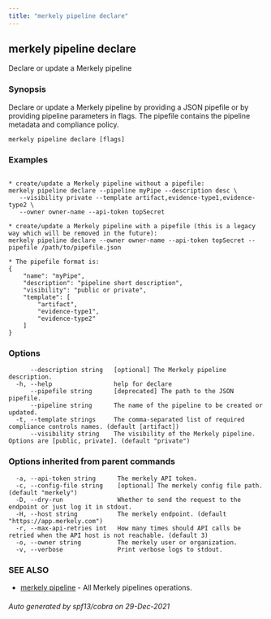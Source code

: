 ```yaml
---
title: "merkely pipeline declare"
---
```


## merkely pipeline declare

Declare or update a Merkely pipeline

### Synopsis


Declare or update a Merkely pipeline by providing a JSON pipefile or by providing pipeline parameters in flags. 
The pipefile contains the pipeline metadata and compliance policy.


```
merkely pipeline declare [flags]
```

### Examples

```

* create/update a Merkely pipeline without a pipefile:
merkely pipeline declare --pipeline myPipe --description desc \
   --visibility private --template artifact,evidence-type1,evidence-type2 \
   --owner owner-name --api-token topSecret

* create/update a Merkely pipeline with a pipefile (this is a legacy way which will be removed in the future):
merkely pipeline declare --owner owner-name --api-token topSecret --pipefile /path/to/pipefile.json

* The pipefile format is:
{
    "name": "myPipe",
    "description": "pipeline short description",
    "visibility": "public or private",
    "template": [
        "artifact",
        "evidence-type1",
        "evidence-type2"
    ]
}

```

### Options

```
      --description string   [optional] The Merkely pipeline description.
  -h, --help                 help for declare
      --pipefile string      [deprecated] The path to the JSON pipefile.
      --pipeline string      The name of the pipeline to be created or updated.
  -t, --template strings     The comma-separated list of required compliance controls names. (default [artifact])
      --visibility string    The visibility of the Merkely pipeline. Options are [public, private]. (default "private")
```

### Options inherited from parent commands

```
  -a, --api-token string      The merkely API token.
  -c, --config-file string    [optional] The merkely config file path. (default "merkely")
  -D, --dry-run               Whether to send the request to the endpoint or just log it in stdout.
  -H, --host string           The merkely endpoint. (default "https://app.merkely.com")
  -r, --max-api-retries int   How many times should API calls be retried when the API host is not reachable. (default 3)
  -o, --owner string          The merkely user or organization.
  -v, --verbose               Print verbose logs to stdout.
```

### SEE ALSO

* [merkely pipeline](/client_reference/merkely_pipeline/)	 - All Merkely pipelines operations.

###### Auto generated by spf13/cobra on 29-Dec-2021

